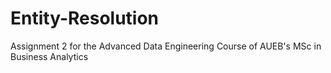 # Entity-Resolution
Assignment 2 for the Advanced Data Engineering Course of AUEB's MSc in Business Analytics
